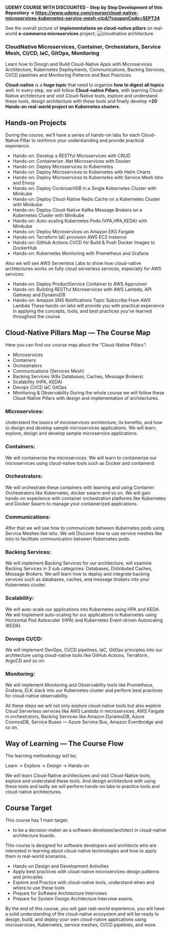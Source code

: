 **UDEMY COURSE WITH DISCOUNTED - Step by Step Development of this Repository -> https://www.udemy.com/course/cloud-native-microservices-kubernetes-service-mesh-cicd/?couponCode=SEPT24**

See the overall picture of **implementations on cloud-native pillars** on real-world **e-commerce microservices** project;
![cloudnative architecture](https://github.com/mehmetozkaya/CloudNative/assets/1147445/3a18c11a-8a13-4e64-9b6e-6e1a539666a3)

### CloudNative Microservices, Container, Orchestators, Service Mesh, CI/CD, IaC, GitOps, Monitoring
Learn how to Design and Build Cloud-Native Apps with Microservices Architecture, Kubernetes Deployments, Communications, Backing Services, CI/CD pipelines and Monitoring Patterns and Best Practices.

**Cloud-native** is a **huge topic** that need to organize **how to digest all topics** well. In every step, we will follow **Cloud-native Pillars**, with learning Cloud-Native architecture and visit Cloud-Native tools, explore and understand these tools, design architecture with these tools and finally develop **+20 Hands-on real-world project on Kubernetes clusters**.

## Hands-on Projects
During the course, we’ll have a series of hands-on labs for each Cloud-Native Pillar to reinforce your understanding and provide practical experience.

* Hands-on: Develop a RESTful Microservices with CRUD
* Hands-on: Containerize .Net Microservices with Docker
* Hands-on: Deploy Microservices to Kubernetes
* Hands-on: Deploy Microservices to Kubernetes with Helm Charts
* Hands-on: Deploy Microservices to Kubernetes with Service Mesh Istio and Envoy
* Hands-on: Deploy CockroachDB in a Single Kubernetes Cluster with Minikube
* Hands-on: Deploy Cloud-Native Redis Cache on a Kubernetes Cluster with Minikube
* Hands-on: Deploy Cloud-Native Kafka Message Brokers on a Kubernetes Cluster with Minikube
* Hands-on: Auto-scaling Kubernetes Pods (VPA,HPA,KEDA) with Minikube
* Hands-on: Deploy Microservices on Amazon EKS Fargate
* Hands-on: Terraform IaC provision AWS EC2 instance
* Hands-on: GitHub Actions CI/CD for Build & Push Docker Images to DockerHub
* Hands-on: Kubernetes Monitoring with Prometheus and Grafana

Also we will see AWS Serverless Labs to show how cloud-native architectures works on fully cloud serverless services, especially for AWS services:
* Hands-on: Deploy ProductService Container to AWS Apprunner
* Hands-on: Building RESTful Microservices with AWS Lambda, API Gateway and DynamoDB
* Hands-on: Amazon SNS Notifications Topic Subscribe From AWS Lambda
These hands-on labs will provide you with practical experience in applying the concepts, tools, and best practices you’ve learned throughout the course.

## Cloud-Native Pillars Map — The Course Map
Here you can find our course map about the “Cloud-Native Pillars”:

* Microservices
* Containers
* Orchestrators
* Communications (Services Mesh)
* Backing Services (K8s Databases, Caches, Message Brokers)
* Scalability (HPA, KEDA)
* Devops CI/CD IaC GitOps
* Monitoring & Observability
During the whole course we will follow these Cloud-Native Pillars with design and implementation of architectures.

### Microservices:
Understand the basics of microservices architecture, its benefits, and how to design and develop sample microservices applications. We will learn, explore, design and develop sample microservice applications.

### Containers:
We will containerize the microservices. We will learn to containerize our microservices using cloud-native tools such as Docker and containerd.

### Orchestrators:
We will orchestrate these containers with learning and using Container Orchestrators like Kubernetes, docker swarm and so on. We will gain hands-on experience with container orchestration platforms like Kubernetes and Docker Swarm to manage your containerized applications.

### Communications:
After that we will see how to communicate between Kubernetes pods using Service Meshes like istio. We will Discover how to use service meshes like Istio to facilitate communication between Kubernetes pods.

### Backing Services:
We will implement Backing Services for our architecture, will examine Backing Services in 3 sub categories: Databases, Distributed Caches, Message Brokers. We will learn how to deploy and integrate backing services such as databases, caches, and message brokers into your Kubernetes cluster.

### Scalability:
We will auto-scale our applications into Kubernetes using HPA and KEDA. We will Implement auto-scaling for our applications in Kubernetes using Horizontal Pod Autoscaler (HPA) and Kubernetes Event-driven Autoscaling (KEDA).

### Devops CI/CD:
We will implement DevOps, CI/CD pipelines, IaC, GitOps principles into our architecture using cloud-native tools like GitHub Actions, Terraform, ArgoCD and so on.

### Monitoring:
We will implement Monitoring and Observability tools like Prometheus, Grafana, ELK stack into our Kubernetes cluster and perform best practices for cloud-native observability.

All these steps we will not only explore cloud-native tools but also explore Cloud Serverless services like AWS Lambda in microservices, AWS Fargate in orchestrators, Backing Services like Amazon DynamoDB, Azure CosmosDB, Service Buses — Azure Service Bus, Amazon Eventbridge and so on.

## Way of Learning — The Course Flow
The learning methodology will be;

Learn -> Explore -> Design -> Hands-on

We will learn Cloud-Native architectures and visit Cloud-Native tools, explore and understand these tools. And design architecture with using these tools and lastly we will perform hands-on labs to practice tools and cloud-native architectures.

## Course Target
This course has 1 main target:

* to be a decision-maker as a software developer/architect in cloud-native architecture boards.

This course is designed for software developers and architects who are interested in learning about cloud-native technologies and how to apply them in real-world scenarios.

* Hands-on Design and Development Activities
* Apply best practices with cloud-native microservices design patterns and principles
* Explore and Practice with cloud-native tools, understand when and where to use these tools
* Prepare for Software Architecture Interviews
* Prepare for System Design Architecture Interview exams.

By the end of this course, you will gain real-world experience, you will have a solid understanding of the cloud-native ecosystem and will be ready to design, build, and deploy your own cloud-native applications using microservices, Kubernetes, service meshes, CI/CD pipelines, and more.
